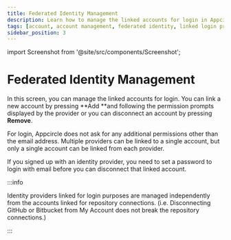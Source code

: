 ```yaml
---
title: Federated Identity Management
description: Learn how to manage the linked accounts for login in Appcircle
tags: [account, account management, federated identity, linked login providers]
sidebar_position: 3
---
```


import Screenshot from '@site/src/components/Screenshot';

# Federated Identity Management

In this screen, you can manage the linked accounts for login. You can link a new account by pressing **Add **and following the permission prompts displayed by the provider or you can disconnect an account by pressing **Remove**.

For login, Appcircle does not ask for any additional permissions other than the email address. Multiple providers can be linked to a single account, but only a single account can be linked from each provider.

If you signed up with an identity provider, you need to set a password to login with email before you can disconnect that linked account.

:::info

Identity providers linked for login purposes are managed independently from the accounts linked for repository connections. (i.e. Disconnecting GitHub or Bitbucket from My Account does not break the repository connections.)

:::

<Screenshot url='https://cdn.appcircle.io/docs/assets/myaccount-federated-identities.png' />

###
